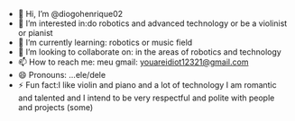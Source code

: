 - 👋 Hi, I’m @diogohenrique02
- 👀 I’m interested in:do robotics and advanced technology or be a violinist or pianist
- 🌱 I’m currently learning: robotics or music field
- 💞️ I’m looking to collaborate on: in the areas of robotics and technology
- 📫 How to reach me: meu gmail: youareidiot12321@gmail.com
- 😄 Pronouns: ...ele/dele
- ⚡ Fun fact:I like violin and piano and a lot of technology 
I am romantic and talented and I intend to be very respectful and polite with people and projects (some)


